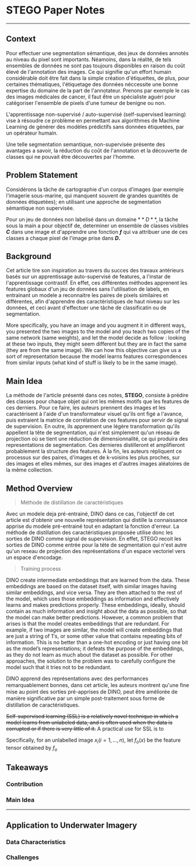 # STEGO Paper Notes
---
## Context

Pour effectuer une segmentation sémantique, des jeux de données annotés au niveau du pixel sont importants. Néamoins, dans la réalité, de tels ensembles de données ne sont pas toujours disponibles en raison du coût élevé de l'annotation des images. Ce qui signifie qu'un effort humain considérable doit être fait dans la simple création d'étiquettes, de plus, pour certaines thématiques, l'étiquetage des données néccessite une bonne expertise du domaine de la part de l'annotateur. Prenons par exemple le cas des images médicales de cancer, il faut ếtre un spécialiste aguéri pour catégoriser l'ensemble de pixels d'une tumeur de benigne ou non.


L'apprentissage non-supervisé / auto-supervisé (self-supervised learning) vise à résoudre ce problème en permettant aux algorithmes de Machine Learning de générer des modèles prédictifs sans données étiquetées, par un opérateur humain.


Une telle segmentation semantique, non-supervisée présente des avantages a savoir, la réduction du coût de l'annotation et la découverte de classes qui ne pouvait être découvertes par l'homme.

## Problem Statement

Considérons la tâche de cartographie d'un corpus d'images (par exemple l'imagerie sous-marine, qui manquent souvent de grandes quantités de données étiquetées); en utilisant une approche de segmentation sémantique non supervisée.

Pour un jeu de données non labelisé dans un domaine $**D**$, la tâche sous la main a pour objectif de, determiner un ensemble de classes visibles **$C$** dans une image et d'apprendre une fonction **$f$** qui va attribuer une de ces classes a chaque pixel de l'image prise dans **$D$.**

## Background

Cet article tire son inspiration au travers du succes des travaux antérieurs basés sur un apprentissage auto-supervisé de features, a l'instar de l'apprentissage contrastif. En effet, ces différentes méthodes apprenent les features globaux d'un jeu de données sans l'utilisation de labels, en entrainant un modele a reconnaitre les paires de pixels similaires et différentes, afin d'apprendre des caractéristiques de haut niveau sur les données, et ceci avant d'effectuer une tâche de classificatin ou de segmentation.

More specifically, you have an image and you augment it in different ways, you presented the two images to the model and you teach two copies of the same network (same weights), and let the model decide as follow : looking at these two inputs, they might seem different but they are in fact the same (they are from the same image). We can how this objective can give us a sort of representation because the model learns features correspondences from similar inputs (what kind of stuff is likely to be in the same image).

## Main Idea

La méthode de l'article présenté dans ces notes, **STEGO**, consiste à prédire des classes pour chaque objet qui ont les mêmes motifs que les features de ces derniers. Pour ce faire, les auteurs prennent des images et les caractérisent à l'aide d'un transformateur visuel qu'ils ont figé a l'avance, puis extraient la matrice de corrélation de ces features pour servir de signal de supervision. En outre, ils apprennent une légère transformation qu'ils appellent la tête de segmentation, qui n'est simplement qu'un réseau de projection où se tient une réduction de dimensionnalité, ce qui produira des representations de segmentation. Ces dernieres distilleront et amplifieront probablement la structure des features. À la fin, les auteurs répliquent ce processus sur des paires, d'images et de k-voisins les plus proches, sur des images et elles mêmes, sur des images et d'autres images aléatoires de la même collection.


## Method Overview

> Méthode de distillation de caractéristiques

Avec un modele deja pré-entrainé, DINO dans ce cas, l'objectif de cet article est d'obtenir une nouvelle représentation qui distille la connaissance apprise du modele pré-entrainé tout en adaptant la fonction d'erreur. La méthode de distillation des caractéristiques proposée utilise donc les sorties de DINO comme signal de supervision. En effet, STEGO recoit les sorties de DINO comme entrée pour la téte de segmentation qui n'est autre qu'un reseau de projection des représentations d'un espace vectoriel vers un espace d'encodage.

>Training process

DINO create intermediate embeddings that are learned from the data. These embeddings are based on the dataset itself, with similar images having similar embeddings, and vice versa. They are then attached to the rest of the model, which uses those embeddings as information and effectively learns and makes predictions properly. These embeddings, ideally, should contain as much information and insight about the data as possible, so that the model can make better predictions. However, a common problem that arises is that the model creates embeddings that are redundant. For example, if two images are similar, the model will create embeddings that are just a string of 1's, or some other value that contains repeating bits of information. This is no better than a one-hot encoding or just having one bit as the model’s representations; it defeats the purpose of the embeddings, as they do not learn as much about the dataset as possible. For other approaches, the solution to the problem was to carefully configure the model such that it tries not to be redundant.

DINO apprend des représentations avec des performances remarquablement bonnes, dans cet article, les auteurs montrent qu'une ﬁne mise au point des sorties pré-apprises de DINO, peut être améliorée de manière signiﬁcative par un simple post-traitement sous forme de distillation de caractéristiques.

~~Self-supervised learning (SSL) is a relatively novel technique in which a model learns from unlabeled data, and is often used when the data is corrupted or if there is very little of it.~~ A practical use for SSL is to 

Specifically, for an unlabelled image $x_i(i=1,...,n)$, let $f_o(x)$ be the feature tensor obtained by $f_o$




## Takeaways

### Contribution

### Main Idea
---
## Application to Underwater Imagery

### Data Characteristics

### Challenges

